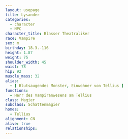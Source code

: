 ```yaml
---
layout: usepage
title: Lysander
categories:
  - character
  - NPC
character_title: Blasser Theatraliker
race: Vampire
sex: m
birthday: 18.3.-116
height: 1.87
weight: 75
shoulder_width: 45
waist: 78
hip: 92
muscle_mass: 32
alias:
  - [ Blutsaugendes Monster, Einwohner von Tellius ]
functions:
  - Herr des Vampiranwesens am Tellius
class: Magier
subclass: Schattenmagier
homes:
  - Tellius
alignment: CN
alive: true
relationships:
---
```


<!--more-->
